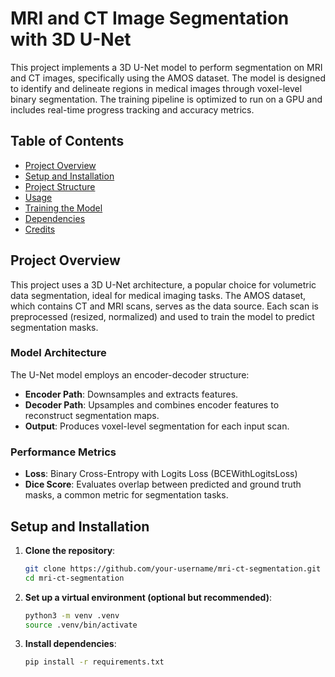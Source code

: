 # MRI and CT Image Segmentation with 3D U-Net

This project implements a 3D U-Net model to perform segmentation on MRI and CT images, specifically using the AMOS dataset. The model is designed to identify and delineate regions in medical images through voxel-level binary segmentation. The training pipeline is optimized to run on a GPU and includes real-time progress tracking and accuracy metrics.

## Table of Contents
- [Project Overview](#project-overview)
- [Setup and Installation](#setup-and-installation)
- [Project Structure](#project-structure)
- [Usage](#usage)
- [Training the Model](#training-the-model)
- [Dependencies](#dependencies)
- [Credits](#credits)

## Project Overview
This project uses a 3D U-Net architecture, a popular choice for volumetric data segmentation, ideal for medical imaging tasks. The AMOS dataset, which contains CT and MRI scans, serves as the data source. Each scan is preprocessed (resized, normalized) and used to train the model to predict segmentation masks.

### Model Architecture
The U-Net model employs an encoder-decoder structure:
- **Encoder Path**: Downsamples and extracts features.
- **Decoder Path**: Upsamples and combines encoder features to reconstruct segmentation maps.
- **Output**: Produces voxel-level segmentation for each input scan.

### Performance Metrics
- **Loss**: Binary Cross-Entropy with Logits Loss (BCEWithLogitsLoss)
- **Dice Score**: Evaluates overlap between predicted and ground truth masks, a common metric for segmentation tasks.

## Setup and Installation

1. **Clone the repository**:
   ```bash
   git clone https://github.com/your-username/mri-ct-segmentation.git
   cd mri-ct-segmentation

2. **Set up a virtual environment (optional but recommended)**:
   ```bash
   python3 -m venv .venv
   source .venv/bin/activate

3. **Install dependencies**:
   ```bash
   pip install -r requirements.txt

